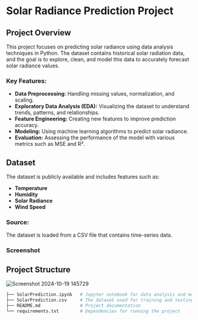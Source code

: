 # Solar Radiance Prediction Project

## Project Overview
This project focuses on predicting solar radiance using data analysis techniques in Python. The dataset contains historical solar radiation data, and the goal is to explore, clean, and model this data to accurately forecast solar radiance values.

### Key Features:
- **Data Preprocessing:** Handling missing values, normalization, and scaling.
- **Exploratory Data Analysis (EDA):** Visualizing the dataset to understand trends, patterns, and relationships.
- **Feature Engineering:** Creating new features to improve prediction accuracy.
- **Modeling:** Using machine learning algorithms to predict solar radiance.
- **Evaluation:** Assessing the performance of the model with various metrics such as MSE and R².

## Dataset
The dataset is publicly available and includes features such as:
- **Temperature**
- **Humidity**
- **Solar Radiance**
- **Wind Speed**

### Source:
The dataset is loaded from a CSV file that contains time-series data.

### Screenshot


## Project Structure
![Screenshot 2024-10-19 145729](https://github.com/user-attachments/assets/1f234894-a7ae-459a-8f93-2f339b67c0dd)

```bash
├── SolarPrediction.ipynb   # Jupyter notebook for data analysis and modeling
├── SolarPrediction.csv     # The dataset used for training and testing
├── README.md               # Project documentation
└── requirements.txt        # Dependencies for running the project
